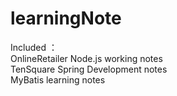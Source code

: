 # learningNote  
Included ：   
OnlineRetailer Node.js working notes  
TenSquare Spring Development notes  
MyBatis learning notes  
